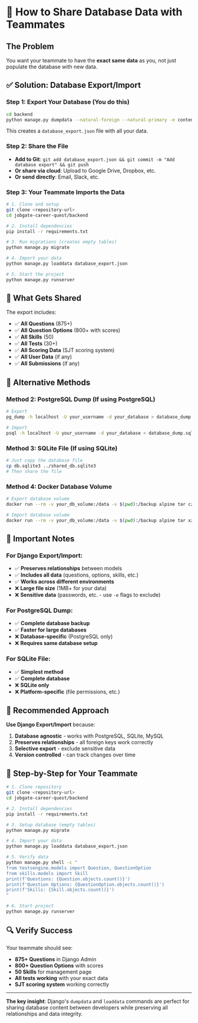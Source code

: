 # 🔄 How to Share Database Data with Teammates

## The Problem
You want your teammate to have the **exact same data** as you, not just populate the database with new data.

## ✅ Solution: Database Export/Import

### Step 1: Export Your Database (You do this)

```bash
cd backend
python manage.py dumpdata --natural-foreign --natural-primary -e contenttypes -e auth.Permission > database_export.json
```

This creates a `database_export.json` file with all your data.

### Step 2: Share the File
- **Add to Git**: `git add database_export.json && git commit -m "Add database export" && git push`
- **Or share via cloud**: Upload to Google Drive, Dropbox, etc.
- **Or send directly**: Email, Slack, etc.

### Step 3: Your Teammate Imports the Data

```bash
# 1. Clone and setup
git clone <repository-url>
cd jobgate-career-quest/backend

# 2. Install dependencies
pip install -r requirements.txt

# 3. Run migrations (creates empty tables)
python manage.py migrate

# 4. Import your data
python manage.py loaddata database_export.json

# 5. Start the project
python manage.py runserver
```

## 🎯 What Gets Shared

The export includes:
- ✅ **All Questions** (875+)
- ✅ **All Question Options** (800+ with scores)
- ✅ **All Skills** (50)
- ✅ **All Tests** (30+)
- ✅ **All Scoring Data** (SJT scoring system)
- ✅ **All User Data** (if any)
- ✅ **All Submissions** (if any)

## 🔧 Alternative Methods

### Method 2: PostgreSQL Dump (If using PostgreSQL)

```bash
# Export
pg_dump -h localhost -U your_username -d your_database > database_dump.sql

# Import
psql -h localhost -U your_username -d your_database < database_dump.sql
```

### Method 3: SQLite File (If using SQLite)

```bash
# Just copy the database file
cp db.sqlite3 ../shared_db.sqlite3
# Then share the file
```

### Method 4: Docker Database Volume

```bash
# Export database volume
docker run --rm -v your_db_volume:/data -v $(pwd):/backup alpine tar czf /backup/db_backup.tar.gz -C /data .

# Import database volume
docker run --rm -v your_db_volume:/data -v $(pwd):/backup alpine tar xzf /backup/db_backup.tar.gz -C /data
```

## 🚨 Important Notes

### For Django Export/Import:
- ✅ **Preserves relationships** between models
- ✅ **Includes all data** (questions, options, skills, etc.)
- ✅ **Works across different environments**
- ❌ **Large file size** (1MB+ for your data)
- ❌ **Sensitive data** (passwords, etc. - use `-e` flags to exclude)

### For PostgreSQL Dump:
- ✅ **Complete database backup**
- ✅ **Faster for large databases**
- ❌ **Database-specific** (PostgreSQL only)
- ❌ **Requires same database setup**

### For SQLite File:
- ✅ **Simplest method**
- ✅ **Complete database**
- ❌ **SQLite only**
- ❌ **Platform-specific** (file permissions, etc.)

## 🎉 Recommended Approach

**Use Django Export/Import** because:
1. **Database agnostic** - works with PostgreSQL, SQLite, MySQL
2. **Preserves relationships** - all foreign keys work correctly
3. **Selective export** - exclude sensitive data
4. **Version controlled** - can track changes over time

## 📝 Step-by-Step for Your Teammate

```bash
# 1. Clone repository
git clone <repository-url>
cd jobgate-career-quest/backend

# 2. Install dependencies
pip install -r requirements.txt

# 3. Setup database (empty tables)
python manage.py migrate

# 4. Import your data
python manage.py loaddata database_export.json

# 5. Verify data
python manage.py shell -c "
from testsengine.models import Question, QuestionOption
from skills.models import Skill
print(f'Questions: {Question.objects.count()}')
print(f'Question Options: {QuestionOption.objects.count()}')
print(f'Skills: {Skill.objects.count()}')
"

# 6. Start project
python manage.py runserver
```

## 🔍 Verify Success

Your teammate should see:
- **875+ Questions** in Django Admin
- **800+ Question Options** with scores
- **50 Skills** for management page
- **All tests working** with your exact data
- **SJT scoring system** working correctly

---

**The key insight**: Django's `dumpdata` and `loaddata` commands are perfect for sharing database content between developers while preserving all relationships and data integrity.
